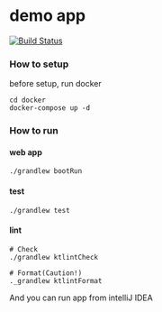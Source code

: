 # demo app

[![Build Status](https://cloud.drone.io/api/badges/NobuhisaAbe/demo/status.svg)](https://cloud.drone.io/NobuhisaAbe/demo)

### How to setup
before setup, run docker
```
cd docker
docker-compose up -d
```

### How to run
#### web app
```
./grandlew bootRun
```

#### test
```
./grandlew test
```

#### lint

```
# Check
./grandlew ktlintCheck

# Format(Caution!)
._grandlew ktlintFormat
```
And you can run app from intelliJ IDEA
